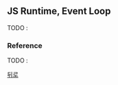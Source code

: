 ## JS Runtime, Event Loop

TODO : 

### Reference

TODO : 

[뒤로](https://github.com/SeongYongLee/TIL/tree/main/FrontEnd)